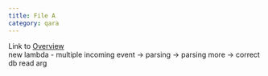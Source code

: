 ```yaml
---
title: File A
category: qara
---
```

Link to [Overview](../overview)  
new lambda - multiple incoming event -> parsing -> parsing more -> correct db read arg
